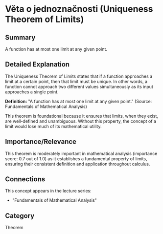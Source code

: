 # Věta o jednoznačnosti (Uniqueness Theorem of Limits)

## Summary
A function has at most one limit at any given point.

## Detailed Explanation
The Uniqueness Theorem of Limits states that if a function approaches a limit at a certain point, then that limit must be unique. In other words, a function cannot approach two different values simultaneously as its input approaches a single point.

**Definition:**
"A function has at most one limit at any given point." (Source: Fundamentals of Mathematical Analysis)

This theorem is foundational because it ensures that limits, when they exist, are well-defined and unambiguous. Without this property, the concept of a limit would lose much of its mathematical utility.

## Importance/Relevance
This theorem is moderately important in mathematical analysis (importance score: 0.7 out of 1.0) as it establishes a fundamental property of limits, ensuring their consistent definition and application throughout calculus.

## Connections
This concept appears in the lecture series:
*   "Fundamentals of Mathematical Analysis"

## Category
Theorem